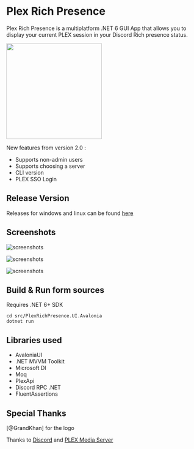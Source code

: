 # Plex Rich Presence

Plex Rich Presence is a multiplatform .NET 6 GUI App that allows you to display your current PLEX session in your Discord Rich presence status.

<img src="https://github.com/Ombrelin/plex-rich-presence/blob/master/src/PlexRichPresence.UI.Avalonia/Assets/plex-rich-presence.png?raw=true" width="250" height="250">

New features from version 2.0 : 

- Supports non-admin users
- Supports choosing a server
- CLI version
- PLEX SSO Login

## Release Version

Releases for windows and linux can be found [here](https://github.com/Ombrelin/plex-rich-presence/releases/latest)

## Screenshots

![screenshots](screenshots/login.png)

![screenshots](screenshots/server.png)

![screenshots](screenshots/activity.png)

## Build & Run form sources

Requires .NET 6+ SDK

```
cd src/PlexRichPresence.UI.Avalonia
dotnet run
```

## Libraries used

- AvaloniaUI
- .NET MVVM Toolkit
- Microsoft DI
- Moq
- PlexApi
- Discord RPC .NET
- FluentAssertions

## Special Thanks

[@GrandKhan] for the logo

Thanks to [Discord](https://discord.com/) and [PLEX Media Server](https://plex.tv)
